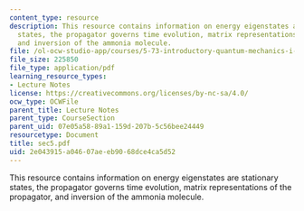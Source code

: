 ```yaml
---
content_type: resource
description: This resource contains information on energy eigenstates are stationary
  states, the propagator governs time evolution, matrix representations of the propagator,
  and inversion of the ammonia molecule.
file: /ol-ocw-studio-app/courses/5-73-introductory-quantum-mechanics-i-fall-2005/2e043915a04607aeeb9068dce4ca5d52_sec5.pdf
file_size: 225850
file_type: application/pdf
learning_resource_types:
- Lecture Notes
license: https://creativecommons.org/licenses/by-nc-sa/4.0/
ocw_type: OCWFile
parent_title: Lecture Notes
parent_type: CourseSection
parent_uid: 07e05a58-89a1-159d-207b-5c56bee24449
resourcetype: Document
title: sec5.pdf
uid: 2e043915-a046-07ae-eb90-68dce4ca5d52
---
```

This resource contains information on energy eigenstates are stationary states, the propagator governs time evolution, matrix representations of the propagator, and inversion of the ammonia molecule.